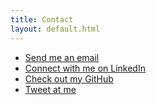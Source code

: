 ```yaml
---
title: Contact
layout: default.html
---
```


- [Send me an email](mailto:billy@billybunn.com?subject=Inquiry%20from%20billybunn.io)
- [Connect with me on LinkedIn](https://www.linkedin.com/in/billybunn/)
- [Check out my GitHub](https://github.com/billybunn)
- [Tweet at me](https://twitter.com/billybunn)
